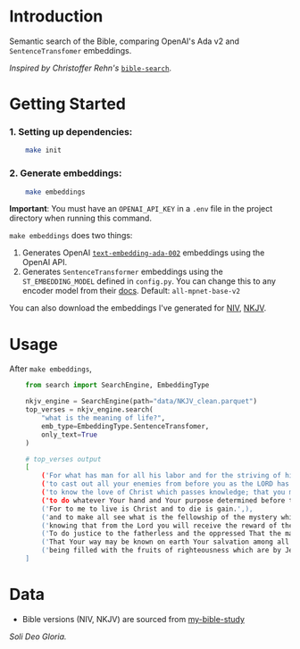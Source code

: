
# Introduction

Semantic search of the Bible, comparing OpenAI's Ada v2 and `SentenceTransfomer` embeddings.

*Inspired by Christoffer Rehn's* [`bible-search`](https://github.com/hoffa/bible-search).


# Getting Started

### 1. Setting up dependencies:
```bash
    make init
```

### 2. Generate embeddings:
```bash
    make embeddings
```

**Important**: You must have an `OPENAI_API_KEY` in a `.env` file in the project directory when running this command.

`make embeddings` does two things:
1. Generates OpenAI [`text-embedding-ada-002`](https://openai.com/blog/new-and-improved-embedding-model/) embeddings using the OpenAI API.
2. Generates `SentenceTransformer` embeddings using the `ST_EMBEDDING_MODEL` defined in `config.py`. You can change this to any encoder model from their [docs](https://www.sbert.net/docs/pretrained_models.html). Default: `all-mpnet-base-v2`

You can also download the embeddings I've generated for [NIV](https://www.dropbox.com/s/78jm8wh4cqhvwwv/NIV_clean.parquet?dl=1), [NKJV](https://www.dropbox.com/s/wd3kxh012jfhjya/NKJV_clean.parquet?dl=1).

# Usage
After `make embeddings`,

```python
    from search import SearchEngine, EmbeddingType

    nkjv_engine = SearchEngine(path="data/NKJV_clean.parquet")
    top_verses = nkjv_engine.search(
        "what is the meaning of life?", 
        emb_type=EmbeddingType.SentenceTransfomer, 
        only_text=True
    )
```

```bash
    # top_verses output
    [
        ('For what has man for all his labor and for the striving of his heart with which he has toiled under the sun?',),
        ('to cast out all your enemies from before you as the LORD has spoken.',),
        ('to know the love of Christ which passes knowledge; that you may be filled with all the fullness of God.',),
        ('to do whatever Your hand and Your purpose determined before to be done.',),
        ('For to me to live is Christ and to die is gain.',),
        ('and to make all see what is the fellowship of the mystery which from the beginning of the ages has been hidden in God who created all things through Jesus Christ;',),
        ('knowing that from the Lord you will receive the reward of the inheritance; for you serve the Lord Christ.',),
        ('To do justice to the fatherless and the oppressed That the man of the earth may oppress no more.',),
        ('That Your way may be known on earth Your salvation among all nations.',),
        ('being filled with the fruits of righteousness which are by Jesus Christ to the glory and praise of God.',)
    ]
```


# Data
- Bible versions (NIV, NKJV) are sourced from [my-bible-study](http://my-bible-study.appspot.com)

*Soli Deo Gloria.*